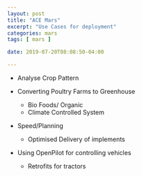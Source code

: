```yaml
---
layout: post
title: "ACE Mars"
excerpt: "Use Cases for deployment"
categories: mars
tags: [ mars ]

date: 2019-07-20T08:08:50-04:00

---
```



* Analyse Crop Pattern

* Converting Poultry Farms to Greenhouse
  * Bio Foods/ Organic
  * Climate Controlled System

* Speed/Planning
  * Optimised Delivery of implements

* Using OpenPilot for controlling vehicles
  * Retrofits for tractors
